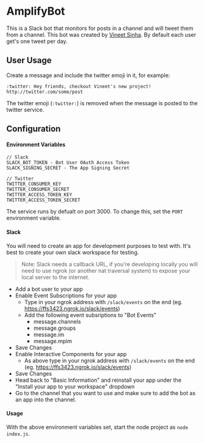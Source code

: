# AmplifyBot

This is a Slack bot that monitors for posts in a channel and will tweet them from a channel. This bot was created by [Vineet Sinha](https://github.com/vineet-sinha). By default each user get's one tweet per day.

## User Usage
Create a message and include the twitter emoji in it, for example:

    :twitter: Hey friends, checkout Vineet's new project! http://twitter.com/some/post

The twitter emoji (`:twitter:`) is removed when the message is posted to the twitter service.

## Configuration

#### Environment Variables

```
// Slack
SLACK_BOT_TOKEN - Bot User OAuth Access Token
SLACK_SIGNING_SECRET - The App Signing Secret

// Twitter
TWITTER_CONSUMER_KEY
TWITTER_CONSUMER_SECRET
TWITTER_ACCESS_TOKEN_KEY
TWITTER_ACCESS_TOKEN_SECRET
```

The service runs by defualt on port 3000. To change this, set the `PORT` environment variable.

#### Slack

You will need to create an app for development purposes to test with. It's best to create your own slack workspace for testing.

> Note: Slack needs a callback URL, if you're developing locally you will need to use ngrok (or another nat traversal system) to expose your local server to the internet.

- Add a bot user to your app
- Enable Event Subscriptions for your app
  - Type in your ngrok address with `/slack/events` on the end (eg. https://ffs3423.ngrok.io/slack/events)
  - Add the following event subsriptions to "Bot Events"
    - message.channels
    - message.groups
    - message.im
    - message.mpim
- Save Changes
- Enable Interactive Components for your app
  - As above type in your ngrok address with `/slack/events` on the end (eg. https://ffs3423.ngrok.io/slack/events)
- Save Changes
- Head back to "Basic Information" and reinstall your app under the "Install your app to your workspace" dropdown
- Go to the channel that you want to use and make sure to add the bot as an app into the channel.

#### Usage

With the above environment variables set, start the node project as `node index.js`.

